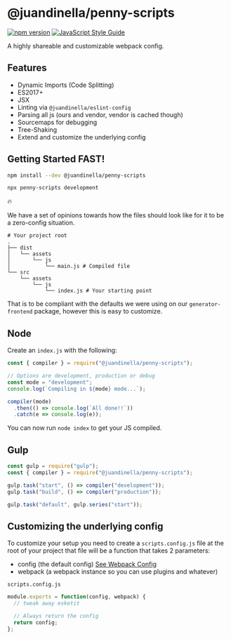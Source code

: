 # @juandinella/penny-scripts

[![npm version](https://badge.fury.io/js/%40juandinella%2Fpenny-scripts.svg)](https://badge.fury.io/js/%40juandinella%2Fpenny-scripts)
[![JavaScript Style Guide](https://img.shields.io/badge/code_style-standard-brightgreen.svg)](https://standardjs.com)

A highly shareable and customizable webpack config.

## Features

- Dynamic Imports (Code Splitting)
- ES2017+
- JSX
- Linting via `@juandinella/eslint-config`
- Parsing all js (ours and vendor, vendor is cached though)
- Sourcemaps for debugging
- Tree-Shaking
- Extend and customize the underlying config

## Getting Started FAST!

```sh
npm install --dev @juandinella/penny-scripts
```

```sh
npx penny-scripts development
```

:fire:

We have a set of opinions towards how the files should look like for it to be a zero-config situation.

```
# Your project root
.
├── dist
│   └── assets
│       └── js
│           └── main.js # Compiled file
└── src
    └── assets
        └── js
            └── index.js # Your starting point
```

That is to be compliant with the defaults we were using on our `generator-frontend` package, however this is easy to customize.

## Node

Create an `index.js` with the following:

```js
const { compiler } = require("@juandinella/penny-scripts");

// Options are development, production or debug
const mode = "development";
console.log(`Compiling in ${mode} mode...`);

compiler(mode)
  .then(() => console.log(`All done!!`))
  .catch(e => console.log(e));
```

You can now run `node index` to get your JS compiled.

## Gulp

```js
const gulp = require("gulp");
const { compiler } = require("@juandinella/penny-scripts");

gulp.task("start", () => compiler("development"));
gulp.task("build", () => compiler("production"));

gulp.task("default", gulp.series("start"));
```

## Customizing the underlying config

To customize your setup you need to create a `scripts.config.js` file at the root of your project that file will be a function that takes 2 parameters:

- config (the default config) [See Webpack Config](https://webpack.js.org/configuration/)
- webpack (a webpack instance so you can use plugins and whatever)

`scripts.config.js`

```js
module.exports = function(config, webpack) {
  // tweak away esketit

  // Always return the config
  return config;
};
```
